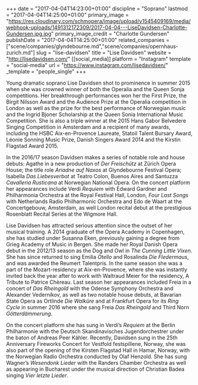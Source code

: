 +++
date = "2017-04-04T14:23:00+01:00"
discipline = "Soprano"
lastmod = "2017-04-04T14:25:00+01:00"
primary_image = "https://res.cloudinary.com/schmopera/image/upload/v1545409169/media/webhook-uploads/1491312172309/2017-04-04---LiseDavidsen-Charlotte-Gundersen.jpg.jpg"
primary_image_credit = "Charlotte Gundersen"
publishDate = "2017-04-04T14:25:00+01:00"
related_companies = ["scene/companies/glyndebourne.md","scene/companies/opernhaus-zurich.md"]
slug = "lise-davidsen"
title = "Lise Davidsen"
website = "http://lisedavidsen.com/"
[[social_media]]
platform = "Instagram"
template = "social-media"
url = "https://www.instagram.com/lisedavidsen/"
_template = "people_single"
+++

Young dramatic soprano Lise Davidsen shot to prominence in summer 2015 when she was crowned winner of both the Operalia and the Queen Sonja competitions. Her breakthrough performances won her the First Prize, the Birgit Nilsson Award and the Audience Prize at the Operalia competition in London as well as the prize for the best performance of Norwegian music and the Ingrid Bjoner Scholarship at the Queen Sonia International Music Competition. She is also a triple winner at the 2015 Hans Gabor Belvedere Singing Competition in Amsterdam and a recipient of many awards, including the HSBC Aix-en-Provence Laureate, Statoil Talent Bursary Award, Léonie Sonning Music Prize, Danish Singers Award 2014 and the Kirstin Flagstad Award 2015.

In the 2016/17 season Davidsen makes a series of notable role and house debuts: Agathe in a new production of *Der Freischütz* at Zürich Opera House; the title role *Ariadne auf Naxos* at Glyndebourne Festival Opera; Isabella *Das Liebesverbot* at Teatro Colon, Buenos Aires and Santuzza *Cavalleria Rusticana* at Norwegian National Opera. On the concert platform her appearances include Verdi *Requiem* with Edward Gardner and Philharmonia Orchestra at the Royal Festival Hall, London, *Four Last Songs* with Netherlands Radio Philharmonic Orchestra and Edo de Waart at the Concertgebouw, Amsterdam, as well London recital debut at the prestigious Rosenblatt Recital Series at the Wigmore Hall.

Lise Davidsen has attracted serious attention since the outset of her musical training. A 2014 graduate of the Opera Academy in Copenhagen, she has studied under Susanna Eken, previously gaining a degree from Grieg Academy of Music in Bergen. She made her Royal Danish Opera debut in the 2012/13 season as the Dog and Owl in *The Cunning Little Vixen*. She has since returned to sing Emilia *Otello* and Rosalinda *Die Fledermaus*, and was awarded the Reumert Talentpris. In the same season she was a part of the Mozart-residency at Aix-en-Provence, where she was instantly invited back the year after to work with Waltraud Meier for the residency, A Tribute to Patrice Chèreau. Last season her appearances included Freia in a concert of *Das Rheingold* with the Odense Symphony Orchestra and Alexander Vedernikov, as well as two notable house debuts, at Bavarian State Opera as Ortlinde *Die Walküre* and at Frankfurt Opera for its *Ring Cycle* in summer 2016 where she sang Freia *Das Rheingold* and Third Norn *Götterdämmerung*.

On the concert platform she has sung in Verdi’s *Requiem* at the Berlin Philharmonie with the Deutsch Skandinavisches Jugendorchestrer under the baton of Andreas Peer Kähler. Recently, Davidsen sung in the 25th Anniversary Fireworks Concert for Vestfold festspillene, Norway, she was also part of the opening of the Kirsten Flagstad Hall in Hamar, Norway, with the Norwegian Radio Orchestra conducted by Olaf Henzold. She has sung Wagner’s *Wesendonk Lieder* with the Randers Chamber Orchestra as well as appearing in Bucharest under the musical direction of Christian Badea singing *Vier letzte Lieder*.
